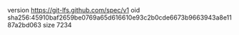 version https://git-lfs.github.com/spec/v1
oid sha256:45910baf2659be0769a65d616610e93c2b0cde6673b9663943a8e1187a2bd063
size 7234
